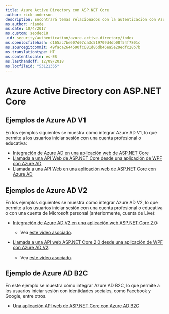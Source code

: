 ```yaml
---
title: Azure Active Directory con ASP.NET Core
author: rick-anderson
description: Encontrará temas relacionados con la autenticación con Azure Active Directory en ASP.NET Core.
ms.author: riande
ms.date: 10/4/2017
ms.custom: seodec18
uid: security/authentication/azure-active-directory/index
ms.openlocfilehash: d165ac7be607d07ca3c519709d4db08f54f7801c
ms.sourcegitcommit: 49faca2644590fc081d86db46ea5e29edfc28b7b
ms.translationtype: HT
ms.contentlocale: es-ES
ms.lasthandoff: 12/09/2018
ms.locfileid: "53121355"
---
```

# <a name="azure-active-directory-with-aspnet-core"></a>Azure Active Directory con ASP.NET Core

## <a name="azure-ad-v1-samples"></a>Ejemplos de Azure AD V1
En los ejemplos siguientes se muestra cómo integrar Azure AD V1, lo que permite a los usuarios iniciar sesión con una cuenta profesional o educativa:
* [Integración de Azure AD en una aplicación web de ASP.NET Core](https://azure.microsoft.com/documentation/samples/active-directory-dotnet-webapp-openidconnect-aspnetcore/)
* [Llamada a una API Web de ASP.NET Core desde una aplicación de WPF con Azure AD](https://azure.microsoft.com/documentation/samples/active-directory-dotnet-native-aspnetcore/)
* [Llamada a una API Web en una aplicación web de ASP.NET Core con Azure AD](https://azure.microsoft.com/documentation/samples/active-directory-dotnet-webapp-webapi-openidconnect-aspnetcore/)

## <a name="azure-ad-v2-samples"></a>Ejemplos de Azure AD V2
En los ejemplos siguientes se muestra cómo integrar Azure AD V2, lo que permite a los usuarios iniciar sesión con una cuenta profesional o educativa o con una cuenta de Microsoft personal (anteriormente, cuenta de Live):
* [Integración de Azure AD V2 en una aplicación web ASP.NET Core 2.0](https://github.com/Azure-Samples/active-directory-aspnetcore-webapp-openidconnect-v2): 
  * Vea [este vídeo asociado](https://channel9.msdn.com/Events/Build/2018/THR5001). 

* [Llamada a una API web ASP.NET Core 2.0 desde una aplicación de WPF con Azure AD V2](https://github.com/azure-samples/active-directory-dotnet-native-aspnetcore-v2): 
  * Vea [este vídeo asociado](https://channel9.msdn.com/Events/Build/2018/THR5000).

## <a name="azure-ad-b2c-sample"></a>Ejemplo de Azure AD B2C
En este ejemplo se muestra cómo integrar Azure AD B2C, lo que permite a los usuarios iniciar sesión con identidades sociales, como Facebook y Google, entre otros.
* [Una aplicación API web de ASP.NET Core con Azure AD B2C](https://azure.microsoft.com/resources/samples/active-directory-b2c-dotnetcore-webapi/)

